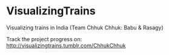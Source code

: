 VisualizingTrains
=================

Visualizing trains in India (Team Chhuk Chhuk: Babu &amp; Rasagy)

Track the project progress on: http://visualizingtrains.tumblr.com/ChhukChhuk
